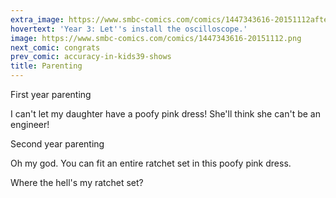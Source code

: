 ```yaml
---
extra_image: https://www.smbc-comics.com/comics/1447343616-20151112after.png
hovertext: 'Year 3: Let''s install the oscilloscope.'
image: https://www.smbc-comics.com/comics/1447343616-20151112.png
next_comic: congrats
prev_comic: accuracy-in-kids39-shows
title: Parenting
---
```


First year parenting

I can't let my daughter have a poofy pink dress! She'll think she can't be an engineer!

Second year parenting

Oh my god. You can fit an entire ratchet set in this poofy pink dress.

Where the hell's my ratchet set?